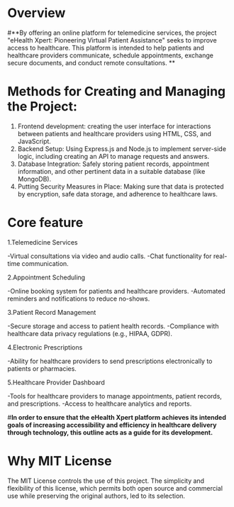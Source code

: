 # Overview

#**By offering an online platform for telemedicine services, the project "eHealth Xpert: Pioneering Virtual Patient Assistance" seeks to improve access to healthcare. This platform is intended to help patients and healthcare providers communicate, schedule appointments, exchange secure documents, and conduct remote consultations. **

# Methods for Creating and Managing the Project:
1. Frontend development: creating the user interface for interactions between patients and healthcare providers using HTML, CSS, and JavaScript.
2. Backend Setup: Using Express.js and Node.js to implement server-side logic, including creating an API to manage requests and answers.
3. Database Integration: Safely storing patient records, appointment information, and other pertinent data in a suitable database (like MongoDB).
4. Putting Security Measures in Place: Making sure that data is protected by encryption, safe data storage, and adherence to healthcare laws.

# Core feature

1.Telemedicine Services

-Virtual consultations via video and audio calls.
-Chat functionality for real-time communication.

2.Appointment Scheduling

-Online booking system for patients and healthcare providers.
-Automated reminders and notifications to reduce no-shows.

3.Patient Record Management

-Secure storage and access to patient health records.
-Compliance with healthcare data privacy regulations (e.g., HIPAA, GDPR).

4.Electronic Prescriptions

-Ability for healthcare providers to send prescriptions electronically to patients or pharmacies.

5.Healthcare Provider Dashboard

-Tools for healthcare providers to manage appointments, patient records, and prescriptions.
-Access to healthcare analytics and reports.

#**In order to ensure that the eHealth Xpert platform achieves its intended goals of increasing accessibility and efficiency in healthcare delivery through technology, this outline acts as a guide for its development.**

# Why MIT License
The MIT License controls the use of this project. The simplicity and flexibility of this license, which permits both open source and commercial use while preserving the original authors, led to its selection. 
